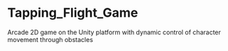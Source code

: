 # Tapping_Flight_Game
Arcade 2D game on the Unity platform with dynamic control of character movement through obstacles
